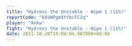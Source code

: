 ```yaml
---
title: "Hydross the Unstable - Wipe 1 (11%)"
reportCode: "6AVWPgm8tYbcFC2q"
player: "Ankw"
fight: "Hydross the Unstable - Wipe 1 (11%)"
date: 2021-10-20T19:00:04.987000+00:00
---
```

